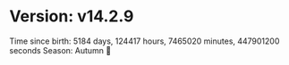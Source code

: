 # Version: v14.2.9
Time since birth: 5184 days, 124417 hours, 7465020 minutes, 447901200 seconds
Season: Autumn 🍁
